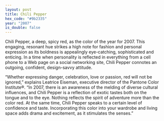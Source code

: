 ```yaml
---
layout: post
title: Chili Pepper
hex_code: "#9b2335"
year: "2007"
is_double: false
---
```

Chili Pepper, a deep, spicy red, as the color of the year for 2007. This engaging, resonant hue strikes a high note for fashion and personal expression as its boldness is appealingly eye-catching, sophisticated and enticing. In a time when personality is reflected in everything from a cell phone to a Web page on a social networking site, Chili Pepper connotes an outgoing, confident, design-savvy attitude.

“Whether expressing danger, celebration, love or passion, red will not be ignored,” explains Leatrice Eiseman, executive director of the Pantone Color Institute®. “In 2007, there is an awareness of the melding of diverse cultural influences, and Chili Pepper is a reflection of exotic tastes both on the tongue and to the eye. Nothing reflects the spirit of adventure more than the color red. At the same time, Chili Pepper speaks to a certain level of confidence and taste. Incorporating this color into your wardrobe and living space adds drama and excitement, as it stimulates the senses.”
